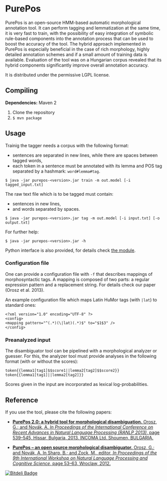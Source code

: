 PurePos
=======
PurePos is an open-source HMM-based automatic morphological annotation tool. 
It can perform tagging and lemmatization at the same time, it is very fast to train, with the possibility of easy integration of symbolic rule-based components into the annotation process that can be used to boost the accuracy of the tool. 
The hybrid approach implemented in PurePos is especially beneficial in the case of rich morphology, highly detailed annotation schemes and if a small amount of training data is available. Evaluation of the tool was on a Hungarian corpus revealed that its hybrid components significantly improve overall annotation accuracy.

It is distributed under the permissive LGPL license.

Compiling
---------------

**Dependencies:** Maven 2

1. Clone the repository
2. `$ mvn package`

Usage
---------

Trainig the tagger needs a corpus with  the following format:
* sentences are separated in new lines, while there are spaces between tagged words,
* each token in a sentence must be annotated with its lemma and POS tag separated by a hashmark: `word#lemma#tag`.

`$ java -jar purepos-<version>.jar train -m out.model [-i tagged_input.txt]`

The raw text file which is to be tagged must contain:
* sentences in new lines,
* and words separated by spaces.

`$ java -jar purepos-<version>.jar tag -m out.model [-i input.txt] [-o output.txt]`

For further help:

`$ java -jar purepos-<version>.jar -h`

Python interface is also provided, for details check [the module](https://github.com/ppke-nlpg/purepos/blob/master/src/main/python/purepos/purepos.py).

### Configuration file

One can provide a configuration file with `-f` that describes mappings of morphosyntactic tags.
A mapping is composed of two parts: a regular expression pattern and a replacement string.
For details check our paper (Orosz et al. 2013).

An example configuration file which maps Latin HuMor tags (with `|lat`) to standard ones:

    <?xml version="1.0" encoding="UTF-8" ?>
    <config>
    <mapping pattern="^(.*)(\|lat)(.*)$" to="$1$3" />
    </config>
    
### Preanalyzed input

The disambiguator tool can be pipelined with a morphological analyzer or guesser. For this, the analyzer tool must provide analyses in the following format (with or without the scores):

    token{{lemma1[tag1]$$score1||lemma2[tag2]$$score2}}
    token{{lemma1[tag1]||lemma2[tag2]}}
    
Scores given in the input are incorporated as lexical log-probabilities.

Reference
---------------

If you use the tool, please cite the following papers: <br/>
* [**PurePos 2.0: a hybrid tool for morphological disambiguation.** Orosz, G.; and Novák, A. *In Proceedings of the International Conference on Recent Advances in Natural Language Processing (RANLP 2013)*, page 539–545, Hissar, Bulgaria, 2013. INCOMA Ltd. Shoumen, BULGARIA.](http://aclweb.org/anthology//R/R13/R13-1071.pdf)

* [**PurePos – an open source morphological disambiguator.** Orosz, G.; and Novák, A. In Sharp, B.; and Zock, M., editor, *In Proceedings of the 9th International Workshop on Natural Language Processing and Cognitive Science*, page 53–63, Wroclaw, 2012. ](https://github.com/downloads/ppke-nlpg/purepos/purepos.pdf)


[![Bitdeli Badge](https://d2weczhvl823v0.cloudfront.net/ppke-nlpg/purepos/trend.png)](https://bitdeli.com/free "Bitdeli Badge")

